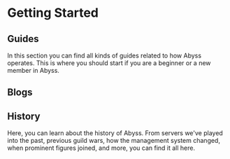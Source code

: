 # Getting Started

## Guides

In this section you can find all kinds of guides related to how Abyss operates. This is where you should start if you are a beginner or a new member in Abyss.

## Blogs

## History

Here, you can learn about the history of Abyss. From servers we've played into the past, previous guild wars, how the management system changed, when prominent figures joined, and more, you can find it all here.